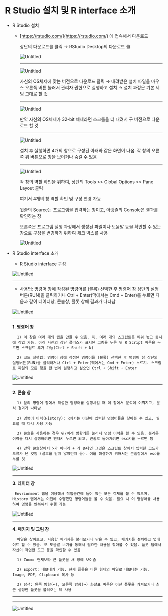 # R Studio 설치 및 R interface 소개

- R Studio 설치
    - [https://rstudio.com/](https://rstudio.com/) 에 접속해서 다운로드
        
        상단의 다운로드를 클릭 → RStudio Desktop의 다운로드 클
        
        ![Untitled](R%20Studio%20설치%20및%20R%20interface%20소개/Untitled.png)
        
        ---
        
        ![Untitled](R%20Studio%20설치%20및%20R%20interface%20소개/Untitled%201.png)
        
        자신의 OS체제에 맞는 버전으로 다운로드 클릭 → 내려받은 설치 파일을 마우스 오른쪽 버튼 눌러서 관리자 권한으로 실행하고 설치 → 설치 과정은 기본 세팅 그대로 할 것
        
        ---
        
        ![Untitled](R%20Studio%20설치%20및%20R%20interface%20소개/Untitled%202.png)
        
        만약 자신의 OS체제가 32-bit 체제라면 스크롤을 더 내려서 구 버전으로 다운로드 할 것
        
        ---
        
        ![Untitled](R%20Studio%20설치%20및%20R%20interface%20소개/Untitled%203.png)
      
        설치 후 실행하면 4개의 창으로 구성된 아래와 같은 화면이 나옴. 각 창의 오른쪽 위 버튼으로 창을 보이거나 숨길 수 있음
        
        ---
        
        ![Untitled](R%20Studio%20설치%20및%20R%20interface%20소개/Untitled%204.png)
        
        각 창의 역할 확인을 위하여, 상단의 Tools >> Global Options  >> Pane Layout 클릭
        
        여기서 4개의 창 역할 확인 및 구성 변경 가능
        
        윗줄의 Source는 프로그램을 입력하는 창이고, 아랫줄의 Console은 결과를 확인하는 창
        
        오른쪽은 프로그램 실행 과정에서 생성된 파일이나 도움말 등을 확인할 수 있는 창으로 구성을 변경하기 위하여 체크 박스를 사용
        
        ![Untitled](R%20Studio%20설치%20및%20R%20interface%20소개/Untitled%205.png)
        
- R Studio interface 소개
    - R Studio interface 구성
    
    ![Untitled](R%20Studio%20설치%20및%20R%20interface%20소개/Untitled%206.png)
    
    ---
    
    - 사용법: 명령어 창에 작성된 명령어를 (블록) 선택한 후 명령어 창 상단의 실행버튼(RUN)을 클릭하거나 Ctrl + Enter(맥에서는 Cmd + Enter)를 누르면 다음과 같이 데이터창, 콘솔창, 플롯 창에 결과가 나타남
    
    ![Untitled](R%20Studio%20설치%20및%20R%20interface%20소개/Untitled%207.png)
    
    ---
    
    **1. 명령어 창**
    
        1) 이 창은 여러 개의 탭을 만들 수 있음. 즉, 여러 개의 스크립트를 띄워 놓고 동시에 작업 가능. 아래 사진의 상단 플러스가 표시된 그림을 누른 뒤 R Script 버튼을 누르면 스크립트 추가 가능(Ctrl + Shift + N)
    
        2) 코드 실행법: 명령어 창에 작성된 명령어를 (블록) 선택한 후 명령어 창 상단의 실행버튼(RUN)을 클릭하거나 Ctrl + Enter(맥에서는 Cmd + Enter) 누르기. 스크립트 파일의 모든 행을 한 번에 실행하고 싶으면 Ctrl + Shift + Enter
    
    ![Untitled](R%20Studio%20설치%20및%20R%20interface%20소개/Untitled%208.png)
    
    ---
    
    **2. 콘솔 창**
        
        1) 앞의 명령어 창에서 작성한 명령어를 실행시킬 때 이 창에서 분석이 이뤄지고, 분석 결과가 나타남
        
        2) 명령어 이력(History): R에서는 이전에 입력한 명령어들을 찾아볼 수 있고, 필요할 때 다시 사용 가능
        
        3) 콘솔을 사용하는 경우 위/아래 방향키를 눌러서 명령 이력을 볼 수 있음. 불러온 이력을 다시 실행하려면 엔터키 누르면 되고, 빈줄로 돌아가려면 esc키를 누르면 됨
        
        4) 만약 콘솔창에서 >가 아니라 + 가 뜬다면 그것은 스크립트 창에서 입력한 코드가 오류가 난 것임 (괄호를 닫지 않았던지 등). 이를 해결하기 위해서는 콘솔창에서 esc를 누를 것
        
    
    ![Untitled](R%20Studio%20설치%20및%20R%20interface%20소개/Untitled%209.png)
    
    ---
    
     **3. 데이터 창**
    
       Envrionment 탭을 이용해서 작업공간에 들어 있는 모든 객체를 볼 수 있으며, History 탭에서는 이전에 수행했던 명령어들을 볼 수 있음. 필요 시 이 명령어를 사용하여 명령을 반복해서 수행 가능
    
    ![Untitled](R%20Studio%20설치%20및%20R%20interface%20소개/Untitled%2010.png)
    
    ---
    
    **4. 패키지 및 그림 창**
    
        파일을 찾아보고, 사용할 패키지를 불러오거나 닫을 수 있고, 패키지를 설치하고 업데이트 할 수 있음. 또 도움말 보기를 통해서 필요한 내용을 찾아볼 수 있음. 플롯 탭에서 자신이 작업한 도표 등을 확인할 수 있음
    
        1) Zoom: 현재보타 큰 플롯을 새 창에 보여줌
    
        2) Export: 내보내기 기능. 현재 플롯을 다른 형태의 파일로 내보내는 기능. Image, PDF, Clipboard 복사 등
    
        3) 탐색: 왼쪽 방향(←), 오른쪽 방향(→) 화살표 버튼은 이전 플롯을 가져오거나 최근 생성한 플롯을 불러오는 데 사용
    
    ---
    
    ---
    
    ![Untitled](R%20Studio%20설치%20및%20R%20interface%20소개/Untitled%2011.png)
